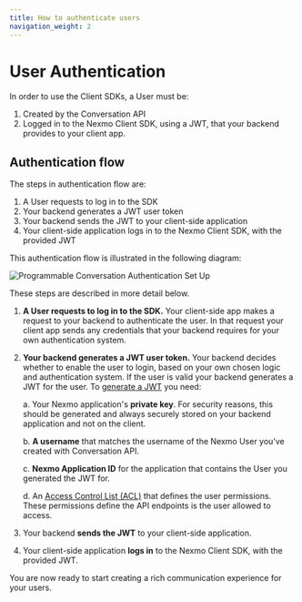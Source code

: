 ```yaml
---
title: How to authenticate users
navigation_weight: 2
---
```


# User Authentication

In order to use the Client SDKs, a User must be:

1. Created by the Conversation API
2. Logged in to the Nexmo Client SDK, using a JWT, that your backend provides to your client app.

## Authentication flow

The steps in authentication flow are:

1. A User requests to log in to the SDK
2. Your backend generates a JWT user token
3. Your backend sends the JWT to your client-side application
4. Your client-side application logs in to the Nexmo Client SDK, with the provided JWT

This authentication flow is illustrated in the following diagram:

![Programmable Conversation Authentication Set Up](/assets/images/conversation-api/conv-diagram-auth.gif)

These steps are described in more detail below.

1. **A User requests to log in to the SDK.** Your client-side app makes a request to your backend to authenticate the user. In that request your client app sends any credentials that your backend requires for your own authentication system.

2. **Your backend generates a JWT user token.** Your backend decides whether to enable the user to login, based on your own chosen logic and authentication system. If the user is valid your backend generates a JWT for the user. To [generate a JWT](/conversation/guides/jwt-acl) you need:

    a. Your Nexmo application's **private key**. For security reasons, this should be generated and always securely stored on your backend application and not on the client.

    b. **A username** that matches the username of the Nexmo User you’ve created with Conversation API.
    
    c.  **Nexmo Application ID** for the application that contains the User you generated the JWT for.
    
    d. An [Access Control List (ACL)](/conversation/concepts/jwt-acl#acls) that defines the user permissions. These permissions define the API endpoints is the user allowed to access.

3. Your backend **sends the JWT** to your client-side application.

4. Your client-side application **logs in** to the Nexmo Client SDK, with the provided JWT.

You are now ready to start creating a rich communication experience for your users.
